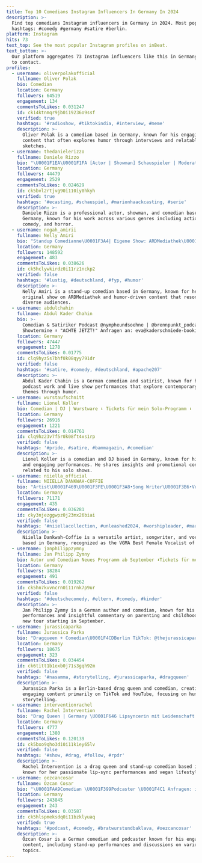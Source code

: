 ```yaml
---
title: Top 10 Comedians Instagram Influencers In Germany In 2024
description: >-
  Find top comedians Instagram influencers in Germany in 2024. Most popular
  hashtags: #comedy #germany #satire #berlin.
platform: Instagram
hits: 73
text_top: See the most popular Instagram profiles on inBeat.
text_bottom: >-
  Our platform aggregates 73 Instagram influencers like this in Germany for you
  to contact.
profiles:
  - username: oliverpolakofficial
    fullname: Oliver Polak
    bio: Comedian
    location: Germany
    followers: 64519
    engagement: 134
    commentsToLikes: 0.031247
    id: ck14ktnmqr9jb0i19236o9ssf
    verified: true
    hashtags: '#radioshow, #tiktokindia, #interview, #meme'
    description: >-
      Oliver Polak is a comedian based in Germany, known for his engaging
      content that often explores humor through interviews and relatable
      sketches.
  - username: thedanielerizzo
    fullname: Daniele Rizzo
    bio: "\U0001F1EA\U0001F1FA [Actor | Showman] Schauspieler | Moderator | Comedian | Synchron Berlin | Köln \U0001F1E9\U0001F1EA\U0001F1EE\U0001F1F9\U0001F1FA\U0001F1F8 Action | Drama | Comedy | Horror | Comics"
    location: Germany
    followers: 44479
    engagement: 2529
    commentsToLikes: 0.024629
    id: ck5bvl2rtjvg90i110iy0hkyh
    verified: true
    hashtags: '#ecasting, #schauspiel, #marionhaackcasting, #serie'
    description: >-
      Daniele Rizzo is a professional actor, showman, and comedian based in
      Germany, known for his work across various genres including action, drama,
      comedy, and horror.
  - username: negah_amirii
    fullname: Nelly Amiri
    bio: "Standup Comedianne\U0001F3A4| Eigene Show: ARDMediathek\U0001F4FA| Anfragen: Negah@ogp.rocks Neue Folge Never Ever jetzt hier\U0001F447\U0001F3FC"
    location: Germany
    followers: 148592
    engagement: 483
    commentsToLikes: 0.038626
    id: ck5hclywkirdz0i11rz1nckp2
    verified: false
    hashtags: '#lustig, #deutschland, #fyp, #humor'
    description: >-
      Nelly Amiri is a stand-up comedian based in Germany, known for her
      original show on ARDMediathek and humor-driven content that resonates with
      diverse audiences.
  - username: abdulchahin
    fullname: Abdul Kader Chahin
    bio: >-
      Comedian & Satiriker Podcast @nympheundsoehne | @brennpunkt_podcast
      Showtermine ⬇️ "ACHTE JETZT!" Anfragen an: eva@kaderschmiede-booking.de
    location: Germany
    followers: 47447
    engagement: 1278
    commentsToLikes: 0.01775
    id: clq9hyz5s7bhf0k08qyy791dr
    verified: false
    hashtags: '#satire, #comedy, #deutschland, #apache207'
    description: >-
      Abdul Kader Chahin is a German comedian and satirist, known for his
      podcast work and live show performances that explore contemporary social
      themes through humor.
  - username: wurstaufschnitt
    fullname: Lionel Koller
    bio: Comedian | DJ | Wurstware ⬇️ Tickets für mein Solo-Programm ⬇️
    location: Germany
    followers: 26916
    engagement: 1221
    commentsToLikes: 0.014761
    id: clq9hz23v7f5r0k08ft4xs1rp
    verified: false
    hashtags: '#pride, #satire, #bammagazin, #comedian'
    description: >-
      Lionel Koller is a comedian and DJ based in Germany, known for his humor
      and engaging performances. He shares insights and promotional content
      related to his solo shows.
  - username: niiella_official
    fullname: NIIELLA DANKWAH-COFFIE
    bio: "Artist\U0001F469\U0001F3FE‍\U0001F3A8•Song Writer\U0001F3B6•Vocal Coach \U0001F3A4 VGMA Best Female Vocalist Of The Year 2022 BET Sunday Best X Top 10 Finalist \U0001F389 Part-Time Comedian\U0001F609 3/4 \U0001F1EC\U0001F1ED 1/4 \U0001F1F3\U0001F1EC"
    location: Germany
    followers: 71171
    engagement: 435
    commentsToLikes: 0.036281
    id: cky3njezggwpz0j23mx26biai
    verified: false
    hashtags: '#niiellacollection, #unleashed2024, #worshipleader, #maryland'
    description: >-
      Niiella Dankwah-Coffie is a versatile artist, songwriter, and vocal coach
      based in Germany, recognized as the VGMA Best Female Vocalist of 2022.
  - username: janphilippzymny
    fullname: Jan Philipp Zymny
    bio: Autor und Comedian Neues Programm ab September ⬇️Tickets für meine Tour⬇️
    location: Germany
    followers: 18284
    engagement: 491
    commentsToLikes: 0.019262
    id: ck5hn7kvvncrn0i11rnk7p9ur
    verified: false
    hashtags: '#deutschecomedy, #eltern, #comedy, #kinder'
    description: >-
      Jan Philipp Zymny is a German author and comedian, known for his stand-up
      performances and insightful commentary on parenting and childhood, with a
      new tour starting in September.
  - username: jurassicaparka
    fullname: Jurassica Parka
    bio: "Dragqueen + Comedian\U0001F4CDBerlin TikTok: @thejurassicaparka YouTube: @jurassicaparka Website: www.jurassicaparka.com"
    location: Germany
    followers: 18675
    engagement: 323
    commentsToLikes: 0.034454
    id: ck6titt1b1exb0j71s3gqh92m
    verified: false
    hashtags: '#nasamma, #storytelling, #jurassicaparka, #dragqueen'
    description: >-
      Jurassica Parka is a Berlin-based drag queen and comedian, creating
      engaging content primarily on TikTok and YouTube, focusing on humor and
      storytelling.
  - username: interventionrachel
    fullname: Rachel Intervention
    bio: "Drag Queen | Germany \U0001F646 Lipsyncerin mit Leidenschaft. Stand-Up-Comedian. Moderateuse. Vegan. \U0001F4CD\U0001D5D5\U0001D5D8\U0001D5E5\U0001D5DF\U0001D5DC\U0001D5E1 Booking: rachelintervention@gmail.com"
    location: Germany
    followers: 4777
    engagement: 1380
    commentsToLikes: 0.120139
    id: ck5bxo9qho3di0i11k1ey65lv
    verified: false
    hashtags: '#show, #drag, #follow, #rpdr'
    description: >-
      Rachel Intervention is a drag queen and stand-up comedian based in Berlin,
      known for her passionate lip-sync performances and vegan lifestyle.
  - username: oezcancosar
    fullname: Özcan Cosar
    bio: "\U0001FAA9Comedian \U0001F399Podcaster \U0001F4C1 Anfragen: info@mts-gmbh.com ⬇️ Tickets für meine Live Show"
    location: Germany
    followers: 243845
    engagement: 243
    commentsToLikes: 0.03587
    id: ck5hlspmeksdq0i11bzklyuaq
    verified: true
    hashtags: '#podcast, #comedy, #bratwurstundbaklava, #oezcancosar'
    description: >-
      Özcan Cosar is a German comedian and podcaster known for his engaging
      content, including stand-up performances and discussions on various
      topics.
---
```


